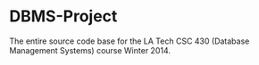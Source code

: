 DBMS-Project
============

The entire source code base for the LA Tech CSC 430 (Database Management Systems) course Winter 2014.
